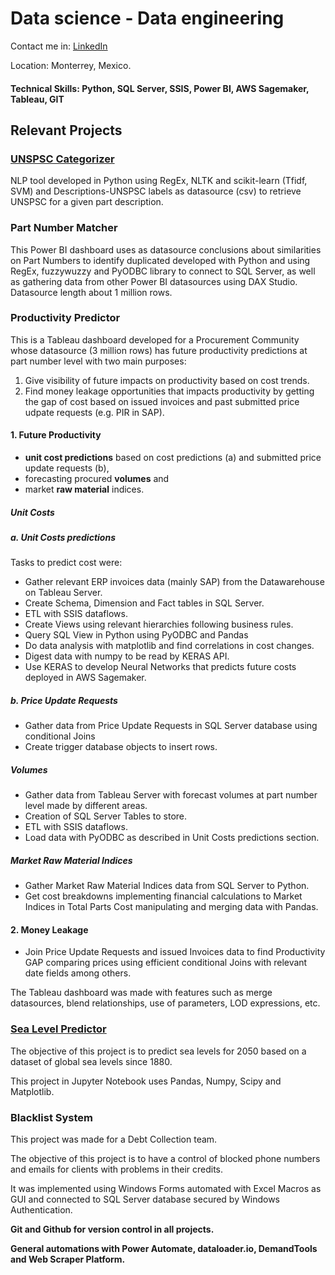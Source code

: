 # Data science - Data engineering

Contact me in:
[LinkedIn](https://www.linkedin.com/in/davhercar/)

Location: Monterrey, Mexico.

#### Technical Skills: Python, SQL Server, SSIS, Power BI, AWS Sagemaker, Tableau, GIT

## Relevant Projects

### [UNSPSC Categorizer](https://github.com/dehercar/UNSPSC_Categorizer)
NLP tool developed in Python using RegEx, NLTK and scikit-learn (Tfidf, SVM) and Descriptions-UNSPSC labels as datasource (csv) to retrieve UNSPSC for a given part description.

### **Part Number Matcher**
This Power BI dashboard uses as datasource conclusions about similarities on Part Numbers to identify duplicated developed with Python and using RegEx, fuzzywuzzy and PyODBC library to connect to SQL Server, as well as gathering data from other Power BI datasources using DAX Studio. Datasource length about 1 million rows.

### **Productivity Predictor**
This is a Tableau dashboard developed for a Procurement Community whose datasource (3 million rows) has future productivity predictions at part number level with two main purposes:
1. Give visibility of future impacts on productivity based on cost trends.
2. Find money leakage opportunities that impacts productivity by getting the gap of cost based on issued invoices and past submitted price udpate requests (e.g. PIR in SAP).

#### 1. Future Productivity
- **unit cost predictions** based on cost predictions (a) and submitted price update requests (b),
- forecasting procured **volumes** and
- market **raw material** indices.

##### Unit Costs

##### a. Unit Costs predictions
Tasks to predict cost were:
- Gather relevant ERP invoices data (mainly SAP) from the Datawarehouse on Tableau Server.
- Create Schema, Dimension and Fact tables in SQL Server.
- ETL with SSIS dataflows. 
- Create Views using relevant hierarchies following business rules.
- Query SQL View in Python using PyODBC and Pandas
- Do data analysis with matplotlib and find correlations in cost changes.
- Digest data with numpy to be read by KERAS API.
- Use KERAS to develop Neural Networks that predicts future costs deployed in AWS Sagemaker.


##### **b. Price Update Requests**
- Gather data from Price Update Requests in SQL Server database using conditional Joins
- Create trigger database objects to insert rows. 


##### Volumes
- Gather data from Tableau Server with forecast volumes at part number level made by different areas.
- Creation of SQL Server Tables to store. 
- ETL with SSIS dataflows.
- Load data with PyODBC as described in Unit Costs predictions section.


##### Market Raw Material Indices
- Gather Market Raw Material Indices data from SQL Server to Python.
- Get cost breakdowns implementing financial calculations to Market Indices in Total Parts Cost manipulating and merging data with Pandas.


#### 2. Money Leakage
- Join Price Update Requests and issued Invoices data to find Productivity GAP comparing prices using efficient conditional Joins with relevant date fields among others.

The Tableau dashboard was made with features such as merge datasources, blend relationships, use of parameters, LOD expressions, etc.

### [Sea Level Predictor](https://github.com/dehercar/sea_level_predictor) 
The objective of this project is to predict sea levels for 2050 based on a dataset of global sea levels since 1880.

This project in Jupyter Notebook uses Pandas, Numpy, Scipy and Matplotlib.


### Blacklist System
This project was made for a Debt Collection team. 

The objective of this project is to have a control of blocked phone numbers and emails for clients with problems in their credits.

It was implemented using Windows Forms automated with Excel Macros as GUI and connected to SQL Server database secured by Windows Authentication.

**Git and Github for version control in all projects.**

**General automations with Power Automate, dataloader.io, DemandTools and Web Scraper Platform.**
